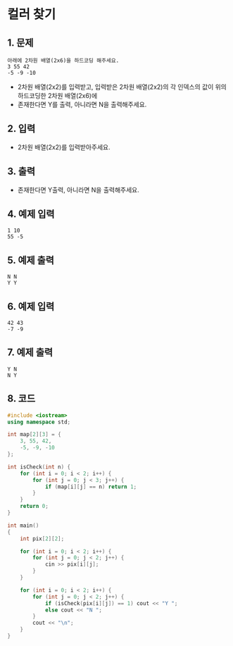 # 컬러 찾기 #

## 1. 문제
```
아래에 2차원 배열(2x6)을 하드코딩 해주세요.
3 55 42
-5 -9 -10
```

- 2차원 배열(2x2)를 입력받고, 입력받은 2차원 배열(2x2)의 각 인덱스의 값이 위의 하드코딩한 2차원 배열(2x6)에 
- 존재한다면 Y를 출력, 아니라면 N을 출력해주세요.

## 2. 입력
- 2차원 배열(2x2)를 입력받아주세요.

## 3. 출력
- 존재한다면 Y출력, 아니라면 N을 출력해주세요.

## 4. 예제 입력
```
1 10
55 -5
```

## 5. 예제 출력
```
N N
Y Y
```

## 6. 예제 입력

```
42 43
-7 -9
```

## 7. 예제 출력

```
Y N
N Y
```

## 8. 코드

```c++
#include <iostream>
using namespace std;

int map[2][3] = {
    3, 55, 42,
    -5, -9, -10
};

int isCheck(int n) {
    for (int i = 0; i < 2; i++) {
        for (int j = 0; j < 3; j++) {
            if (map[i][j] == n) return 1;
        }
    }
    return 0;
}

int main()
{
    int pix[2][2];

    for (int i = 0; i < 2; i++) {
        for (int j = 0; j < 2; j++) {
            cin >> pix[i][j];
        }
    }

    for (int i = 0; i < 2; i++) {
        for (int j = 0; j < 2; j++) {
            if (isCheck(pix[i][j]) == 1) cout << "Y ";
            else cout << "N ";
        }
        cout << "\n";
    }
}
```
